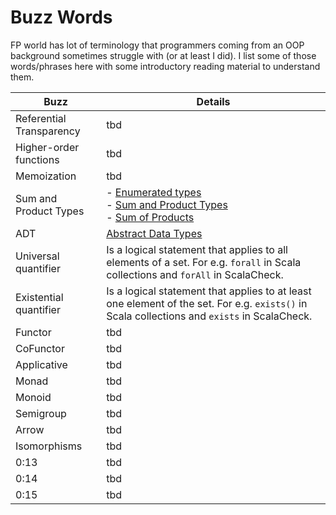 # Buzz Words
FP world has lot of terminology that programmers coming from an OOP background sometimes struggle with (or at least I did). I list some of those words/phrases here with some introductory reading material to understand them.

| Buzz | Details |
| -- | -- |
| Referential Transparency | tbd |
| Higher-order functions | tbd |
| Memoization | tbd |
| Sum and Product Types | - [Enumerated types](https://gleichmann.wordpress.com/2011/01/30/functional-scala-algebraic-datatypes-enumerated-types/) <br/> - [Sum and Product Types](https://gleichmann.wordpress.com/2011/02/05/functional-scala-algebraic-datatypes-sum-and-product-types/) <br/> - [Sum of Products](https://gleichmann.wordpress.com/2011/02/08/functional-scala-algebraic-datatypes-sum-of-products-types/) |
| ADT | [Abstract Data Types](http://tpolecat.github.io/presentations/algebraic_types.html) |
| Universal quantifier | Is a logical statement that applies to all elements of a set. For e.g.  `forall` in Scala collections and `forAll` in ScalaCheck.|
| Existential quantifier | Is a logical statement that applies to at least one element of the set. For e.g. `exists()` in Scala collections and `exists` in ScalaCheck. |
| Functor | tbd |
| CoFunctor | tbd |
| Applicative | tbd |
| Monad | tbd |
| Monoid | tbd |
| Semigroup | tbd |
| Arrow | tbd |
| Isomorphisms | tbd |
| 0:13 | tbd |
| 0:14 | tbd |
| 0:15 | tbd |
